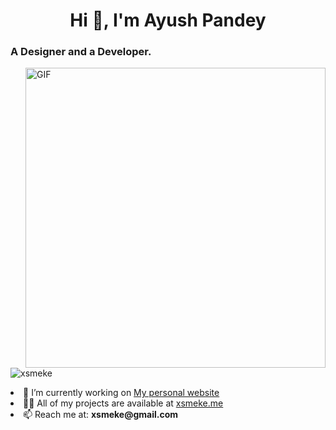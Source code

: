 <h1 align="center">Hi 👋, I'm Ayush Pandey</h1>
<h3 align="left">A Designer and a Developer.</h3>
<img align="right" alt="GIF" src="https://media.giphy.com/media/836HiJc7pgzy8iNXCn/giphy.gif" width="480px"/>
<p align="left"> <img src="https://komarev.com/ghpvc/?username=xsmeke" alt="xsmeke" /> </p>

<li align="left"> 🔭 I’m currently working on <a href="https://github.com/xsmeke/">My personal website</a></li>

<li align="left"> 👨‍💻 All of my projects are available at <a href="http://xsmeke.me">xsmeke.me</a></li>

<li align="left"> 📫 Reach me at: <b>xsmeke@gmail.com</b></li>

